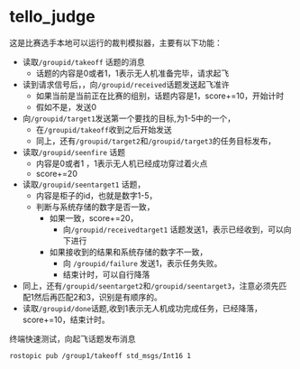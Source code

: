 # tello_judge

这是比赛选手本地可以运行的裁判模拟器，主要有以下功能：

- 读取`/groupid/takeoff` 话题的消息 
  - 话题的内容是0或者1，1表示无人机准备完毕，请求起飞
- 读到请求信号后，，向`/groupid/received`话题发送起飞准许
  - 如果当前是当前正在比赛的组别，话题内容是1，score+=10，开始计时
  - 假如不是，发送0
- 向`/groupid/target1`发送第一个要找的目标,为1-5中的一个，
  - 在`/groupid/takeoff`收到之后开始发送
  - 同上，还有`/groupid/target2`和`/groupid/target3`的任务目标发布，
- 读取`/groupid/seenfire` 话题
  - 内容是0或者1 ，1表示无人机已经成功穿过着火点
  - score+=20
- 读取`/groupid/seentarget1` 话题，
  - 内容是柜子的id，也就是数字1-5，
  - 判断与系统存储的数字是否一致，
    - 如果一致，score+=20，
      - 向`/groupid/receivedtarget1` 话题发送1，表示已经收到，可以向下进行
    - 如果接收到的结果和系统存储的数字不一致，
      - 向 `/groupid/failure` 发送1，表示任务失败。
      - 结束计时，可以自行降落
- 同上，还有`/groupid/seentarget2`和`/groupid/seentarget3`，注意必须先匹配1然后再匹配2和3，识别是有顺序的。
- 读取`/groupid/done`话题,收到1表示无人机成功完成任务，已经降落，score+=10，结束计时。

终端快速测试，向起飞话题发布消息

```shell
rostopic pub /group1/takeoff std_msgs/Int16 1
```
